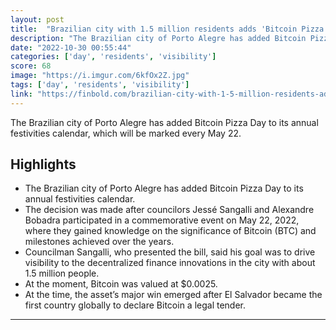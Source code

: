 ```yaml
---
layout: post
title:  "Brazilian city with 1.5 million residents adds 'Bitcoin Pizza Day' to its festivities calendar"
description: "The Brazilian city of Porto Alegre has added Bitcoin Pizza Day to its annual festivities calendar, which will be marked every May 22."
date: "2022-10-30 00:55:44"
categories: ['day', 'residents', 'visibility']
score: 68
image: "https://i.imgur.com/6kfOx2Z.jpg"
tags: ['day', 'residents', 'visibility']
link: "https://finbold.com/brazilian-city-with-1-5-million-residents-adds-bitcoin-pizza-day-to-its-festivities-calendar/"
---
```


The Brazilian city of Porto Alegre has added Bitcoin Pizza Day to its annual festivities calendar, which will be marked every May 22.

## Highlights

- The Brazilian city of Porto Alegre has added Bitcoin Pizza Day to its annual festivities calendar.
- The decision was made after councilors Jessé Sangalli and Alexandre Bobadra participated in a commemorative event on May 22, 2022, where they gained knowledge on the significance of Bitcoin (BTC) and milestones achieved over the years.
- Councilman Sangalli, who presented the bill, said his goal was to drive visibility to the decentralized finance innovations in the city with about 1.5 million people.
- At the moment, Bitcoin was valued at $0.0025.
- At the time, the asset’s major win emerged after El Salvador became the first country globally to declare Bitcoin a legal tender.

---
